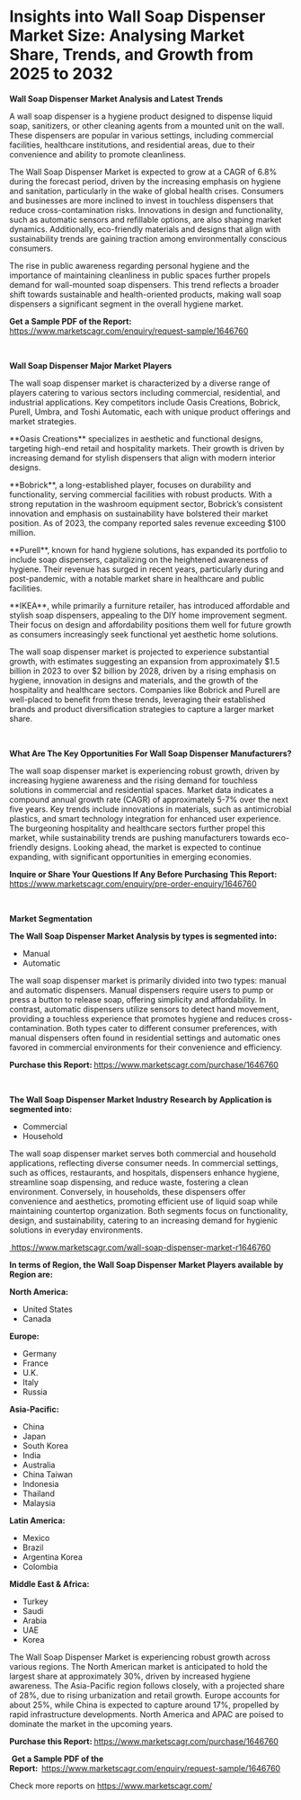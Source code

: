<p><h1>Insights into Wall Soap Dispenser Market Size: Analysing Market Share, Trends, and Growth from 2025 to 2032</h1></p><p><strong>Wall Soap Dispenser Market Analysis and Latest Trends</strong></p>
<p><p>A wall soap dispenser is a hygiene product designed to dispense liquid soap, sanitizers, or other cleaning agents from a mounted unit on the wall. These dispensers are popular in various settings, including commercial facilities, healthcare institutions, and residential areas, due to their convenience and ability to promote cleanliness. </p><p>The Wall Soap Dispenser Market is expected to grow at a CAGR of 6.8% during the forecast period, driven by the increasing emphasis on hygiene and sanitation, particularly in the wake of global health crises. Consumers and businesses are more inclined to invest in touchless dispensers that reduce cross-contamination risks. Innovations in design and functionality, such as automatic sensors and refillable options, are also shaping market dynamics. Additionally, eco-friendly materials and designs that align with sustainability trends are gaining traction among environmentally conscious consumers. </p><p>The rise in public awareness regarding personal hygiene and the importance of maintaining cleanliness in public spaces further propels demand for wall-mounted soap dispensers. This trend reflects a broader shift towards sustainable and health-oriented products, making wall soap dispensers a significant segment in the overall hygiene market.</p></p>
<p><strong>Get a Sample PDF of the Report:&nbsp;</strong> <a href="https://www.marketscagr.com/enquiry/request-sample/1646760?utm_campaign=2754&utm_medium=2&utm_source=Github&utm_content=ia&utm_term=28022025&utm_id=wall-soap-dispenser">https://www.marketscagr.com/enquiry/request-sample/1646760</a></p>
<p>&nbsp;</p>
<p><strong>Wall Soap Dispenser Major Market Players</strong></p>
<p><p>The wall soap dispenser market is characterized by a diverse range of players catering to various sectors including commercial, residential, and industrial applications. Key competitors include Oasis Creations, Bobrick, Purell, Umbra, and Toshi Automatic, each with unique product offerings and market strategies.</p><p>**Oasis Creations** specializes in aesthetic and functional designs, targeting high-end retail and hospitality markets. Their growth is driven by increasing demand for stylish dispensers that align with modern interior designs. </p><p>**Bobrick**, a long-established player, focuses on durability and functionality, serving commercial facilities with robust products. With a strong reputation in the washroom equipment sector, Bobrick’s consistent innovation and emphasis on sustainability have bolstered their market position. As of 2023, the company reported sales revenue exceeding $100 million.</p><p>**Purell**, known for hand hygiene solutions, has expanded its portfolio to include soap dispensers, capitalizing on the heightened awareness of hygiene. Their revenue has surged in recent years, particularly during and post-pandemic, with a notable market share in healthcare and public facilities.</p><p>**IKEA**, while primarily a furniture retailer, has introduced affordable and stylish soap dispensers, appealing to the DIY home improvement segment. Their focus on design and affordability positions them well for future growth as consumers increasingly seek functional yet aesthetic home solutions.</p><p>The wall soap dispenser market is projected to experience substantial growth, with estimates suggesting an expansion from approximately $1.5 billion in 2023 to over $2 billion by 2028, driven by a rising emphasis on hygiene, innovation in designs and materials, and the growth of the hospitality and healthcare sectors. Companies like Bobrick and Purell are well-placed to benefit from these trends, leveraging their established brands and product diversification strategies to capture a larger market share.</p></p>
<p>&nbsp;</p>
<p><strong>What Are The Key Opportunities For Wall Soap Dispenser Manufacturers?</strong></p>
<p><p>The wall soap dispenser market is experiencing robust growth, driven by increasing hygiene awareness and the rising demand for touchless solutions in commercial and residential spaces. Market data indicates a compound annual growth rate (CAGR) of approximately 5-7% over the next five years. Key trends include innovations in materials, such as antimicrobial plastics, and smart technology integration for enhanced user experience. The burgeoning hospitality and healthcare sectors further propel this market, while sustainability trends are pushing manufacturers towards eco-friendly designs. Looking ahead, the market is expected to continue expanding, with significant opportunities in emerging economies.</p></p>
<p><strong>Inquire or Share Your Questions If Any Before Purchasing This Report:</strong> <a href="https://www.marketscagr.com/enquiry/pre-order-enquiry/1646760?utm_campaign=2754&utm_medium=2&utm_source=Github&utm_content=ia&utm_term=28022025&utm_id=wall-soap-dispenser">https://www.marketscagr.com/enquiry/pre-order-enquiry/1646760</a></p>
<p>&nbsp;</p>
<p><strong>Market Segmentation</strong></p>
<p><strong>The Wall Soap Dispenser Market Analysis by types is segmented into:</strong></p>
<p><ul><li>Manual</li><li>Automatic</li></ul></p>
<p><p>The wall soap dispenser market is primarily divided into two types: manual and automatic dispensers. Manual dispensers require users to pump or press a button to release soap, offering simplicity and affordability. In contrast, automatic dispensers utilize sensors to detect hand movement, providing a touchless experience that promotes hygiene and reduces cross-contamination. Both types cater to different consumer preferences, with manual dispensers often found in residential settings and automatic ones favored in commercial environments for their convenience and efficiency.</p></p>
<p><strong>Purchase this Report:&nbsp;</strong><a href="https://www.marketscagr.com/purchase/1646760?utm_campaign=2754&utm_medium=2&utm_source=Github&utm_content=ia&utm_term=28022025&utm_id=wall-soap-dispenser">https://www.marketscagr.com/purchase/1646760</a></p>
<p>&nbsp;</p>
<p><strong>The Wall Soap Dispenser Market Industry Research by Application is segmented into:</strong></p>
<p><ul><li>Commercial</li><li>Household</li></ul></p>
<p><p>The wall soap dispenser market serves both commercial and household applications, reflecting diverse consumer needs. In commercial settings, such as offices, restaurants, and hospitals, dispensers enhance hygiene, streamline soap dispensing, and reduce waste, fostering a clean environment. Conversely, in households, these dispensers offer convenience and aesthetics, promoting efficient use of liquid soap while maintaining countertop organization. Both segments focus on functionality, design, and sustainability, catering to an increasing demand for hygienic solutions in everyday environments.</p></p>
<p><a href="https://www.marketscagr.com/wall-soap-dispenser-market-r1646760?utm_campaign=2754&utm_medium=2&utm_source=Github&utm_content=ia&utm_term=28022025&utm_id=wall-soap-dispenser">&nbsp;https://www.marketscagr.com/wall-soap-dispenser-market-r1646760</a></p>
<p><strong>In terms of Region, the Wall Soap Dispenser Market Players available by Region are:</strong></p>
<p>
    <p> <strong> North America: </strong>
        <ul>
            <li>United States</li>
            <li>Canada</li>
        </ul>
        </p> 
    <p> <strong> Europe: </strong>
        <ul>
            <li>Germany</li>
            <li>France</li>
            <li>U.K.</li>
            <li>Italy</li>
            <li>Russia</li>
        </ul>
        </p> 
    <p> <strong> Asia-Pacific: </strong>
        <ul>
            <li>China</li>
            <li>Japan</li>
            <li>South Korea</li>
            <li>India</li>
            <li>Australia</li>
            <li>China Taiwan</li>
            <li>Indonesia</li>
            <li>Thailand</li>
            <li>Malaysia</li>
        </ul>
        </p> 
    <p> <strong> Latin America: </strong>
        <ul>
            <li>Mexico</li>
            <li>Brazil</li>
            <li>Argentina Korea</li>
            <li>Colombia</li>
        </ul>
        </p> 
    <p> <strong> Middle East & Africa: </strong>
        <ul>
            <li>Turkey</li>
            <li>Saudi</li>
            <li>Arabia</li>
            <li>UAE</li>
            <li>Korea</li>
        </ul>
    </p>
    </p>
<p><p>The Wall Soap Dispenser Market is experiencing robust growth across various regions. The North American market is anticipated to hold the largest share at approximately 30%, driven by increased hygiene awareness. The Asia-Pacific region follows closely, with a projected share of 28%, due to rising urbanization and retail growth. Europe accounts for about 25%, while China is expected to capture around 17%, propelled by rapid infrastructure developments. North America and APAC are poised to dominate the market in the upcoming years.</p></p>
<p><strong>Purchase this Report: </strong><a href="https://www.marketscagr.com/purchase/1646760?utm_campaign=2754&utm_medium=2&utm_source=Github&utm_content=ia&utm_term=28022025&utm_id=wall-soap-dispenser">https://www.marketscagr.com/purchase/1646760</a></p>
<p>&nbsp;<strong>Get a Sample PDF of the Report:&nbsp;&nbsp;</strong><a href="https://www.marketscagr.com/enquiry/request-sample/1646760?utm_campaign=2754&utm_medium=2&utm_source=Github&utm_content=ia&utm_term=28022025&utm_id=wall-soap-dispenser">https://www.marketscagr.com/enquiry/request-sample/1646760</a></p>
<p><strong></strong></p>
<p>Check more reports on <a href="https://www.marketscagr.com/?utm_campaign=2754&utm_medium=2&utm_source=Github&utm_content=ia&utm_term=28022025&utm_id=wall-soap-dispenser">https://www.marketscagr.com/</a></p>